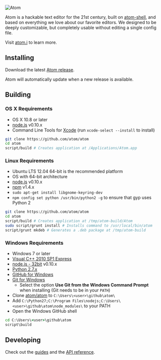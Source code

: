 ![Atom](https://cloud.githubusercontent.com/assets/72919/2874231/3af1db48-d3dd-11e3-98dc-6066f8bc766f.png)

Atom is a hackable text editor for the 21st century, built on [atom-shell](http://github.com/atom/atom-shell), and based on everything we love about our favorite editors. We designed to be deeply customizable, but completely usable without editing a single config file.

Visit [atom.i](https://atom.io/) to learn more.

## Installing

Download the latest [Atom release](https://github.com/atom/atom/releases/latest).

Atom will automatically update when a new release is available.

## Building


### OS X Requirements
  * OS X 10.8 or later
  * [node.js](http://nodejs.org/download/) v0.10.x
  * Command Line Tools for [Xcode](https://developer.apple.com/xcode/downloads/) (run `xcode-select --install` to install)

  ```sh
  git clone https://github.com/atom/atom
  cd atom
  script/build # Creates application at /Applications/Atom.app
  ```

### Linux Requirements
  * Ubuntu LTS 12.04 64-bit is the recommended platform
  * OS with 64-bit architecture
  * [node.js](http://nodejs.org/download/) v0.10.x
  * [npm](http://www.npmjs.org/) v1.4.x
  * `sudo apt-get install libgnome-keyring-dev`
  * `npm config set python /usr/bin/python2 -g` to ensure that gyp uses Python 2

  ```sh
  git clone https://github.com/atom/atom
  cd atom
  script/build # Creates application at /tmp/atom-build/Atom
  sudo script/grunt install # Installs command to /usr/local/bin/atom
  script/grunt mkdeb # Generates a .deb package at /tmp/atom-build
  ```

### Windows Requirements
  * Windows 7 or later
  * [Visual C++ 2010 SP1 Express](http://www.microsoft.com/visualstudio/eng/products/visual-studio-2010-express)
  * [node.js - 32bit](http://nodejs.org/download/) v0.10.x
  * [Python 2.7.x](http://www.python.org/download/)
  * [GitHub for Windows](http://windows.github.com/)
  * [Git for Windows](http://git-scm.com/download/win)
    * Select the option **Use Git from the Windows Command Prompt** when installing (Git needs to be in your `PATH`)
  * Clone [atom/atom](https://github.com/atom/atom/) to `C:\Users\<user>\github\atom\`
  * Add `C:\Python27;C:\Program Files\nodejs;C:\Users\<user>\github\atom\node_modules\`
    to your PATH
  * Open the Windows GitHub shell

  ```bat
  cd C:\Users\<user>\github\atom
  script\build
  ```

## Developing
Check out the [guides](https://atom.io/docs/latest) and the [API reference](https://atom.io/docs/api).
